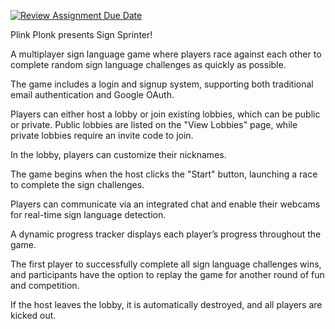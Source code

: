 [![Review Assignment Due Date](https://classroom.github.com/assets/deadline-readme-button-22041afd0340ce965d47ae6ef1cefeee28c7c493a6346c4f15d667ab976d596c.svg)](https://classroom.github.com/a/DnqlZtdt)

Plink Plonk presents Sign Sprinter!

A multiplayer sign language game where players race against each other to complete random sign language challenges as quickly as possible.

The game includes a login and signup system, supporting both traditional email authentication and Google OAuth.

Players can either host a lobby or join existing lobbies, which can be public or private. Public lobbies are listed on the "View Lobbies" page, while private lobbies require an invite code to join.

In the lobby, players can customize their nicknames.

The game begins when the host clicks the "Start" button, launching a race to complete the sign challenges.

Players can communicate via an integrated chat and enable their webcams for real-time sign language detection.

A dynamic progress tracker displays each player’s progress throughout the game.

The first player to successfully complete all sign language challenges wins, and participants have the option to replay the game for another round of fun and competition.

If the host leaves the lobby, it is automatically destroyed, and all players are kicked out. 
